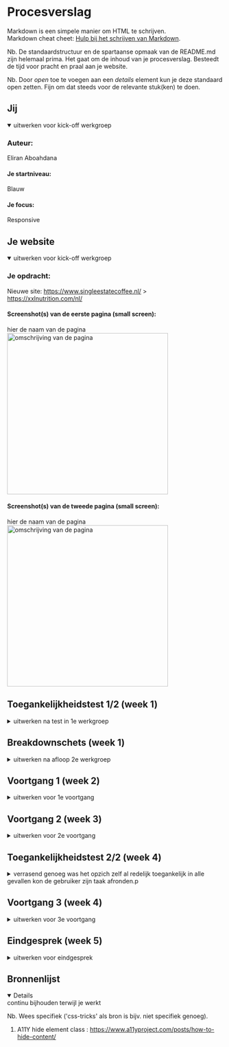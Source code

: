 # Procesverslag
Markdown is een simpele manier om HTML te schrijven.  
Markdown cheat cheet: [Hulp bij het schrijven van Markdown](https://github.com/adam-p/markdown-here/wiki/Markdown-Cheatsheet).

Nb. De standaardstructuur en de spartaanse opmaak van de README.md zijn helemaal prima. Het gaat om de inhoud van je procesverslag. Besteedt de tijd voor pracht en praal aan je website.

Nb. Door *open* toe te voegen aan een *details* element kun je deze standaard open zetten. Fijn om dat steeds voor de relevante stuk(ken) te doen.





## Jij

<details open>
  <summary>uitwerken voor kick-off werkgroep</summary>

  ### Auteur:
  Eliran Aboahdana
  
  #### Je startniveau:
  Blauw
  
  #### Je focus:
  Responsive 
</details>





## Je website

<details open>
  <summary>uitwerken voor kick-off werkgroep</summary>

  ### Je opdracht:
  Nieuwe site: https://www.singleestatecoffee.nl/ > https://xxlnutrition.com/nl/

  #### Screenshot(s) van de eerste pagina (small screen): 
  hier de naam van de pagina  
  <img src="readme-images/ssc.png" width="375px" alt="omschrijving van de pagina">

  #### Screenshot(s) van de tweede pagina (small screen):
  hier de naam van de pagina  
  <img src="readme-images/ssc2.png" width="375px" alt="omschrijving van de pagina">
 
</details>



## Toegankelijkheidstest 1/2 (week 1)

<details>
  <summary>uitwerken na test in 1e werkgroep</summary>

  ### Bevindingen
  Lijst met je bevindingen die in de test naar voren kwamen:
  
  De website is nog niet heel toegankelijk en vooral niet voor gebruikers met een screenreader, geen context bij links/koppelingen en hij skipt over sommige links.

  #### Screenreader
  Veel onderdelen op de site waren erg onduidelijk voor de screenreader. Zoals links naar bepaalde items werd opgelezen als alleen 'koppeling' waardoor het als           gebruiker niet echt duidelijk word waar die koppeling je heen brengt.
  
  Hier een omschrijving van hoe het opgelost kan worden:
  
  alttext of ontzichtbare text bij de link of img

  #### Muis en Toetsenbord 
  De website is prima te bedienen met alleen een toetsenbord of muis. je kan het items aan je winkelmandje toevoegen en het bestel process afronden.

  #### Motoriek (shocks, elastiekjes)
  Het maakt het proces wat lastiger en het duurt wat langer maar je kan gewoon hetzelfde doen.

  #### Visueel (brillen, contrast, kleurenblind, dark/light). 
  In de meeste gevallen is de site nog prima leesbaar maar wanneer het te wazig word valt de tekst een beetje weg en kan je het lastig zien.
  
  Hier een omschrijving van hoe het opgelost kan worden:
  
  Een fontslider waarmee de gebruiker de groote van het tekst kan vergroten/verkleinen.
  
</details>



## Breakdownschets (week 1)

<details>
  <summary>uitwerken na afloop 2e werkgroep</summary>

  ### de hele pagina: 
  <img src="readme-images/BreakdownSchetsHomepage5.png" width="375px" alt="breakdown van de hele pagina">

  ### Over ons pagina: 
  <img src="readme-images/breakdownschetsabonnementpage.png" width="375px" alt="breakdown van een dynamisch deel">

 

</details>





## Voortgang 1 (week 2)

<details>
  <summary>uitwerken voor 1e voortgang</summary>

  ### Stand van zaken
  We hadden het over grid en positionering binnen het grid waardoor ik het nu beter begrijp. ook heb ik van website kunnen wisselen.



  ### Agenda voor meeting
  Deze week was ik nog niet ingedeeld voor een groepje

  | Eliran      | 
  | ---         | 
  |kan ik van website wisselen|

  ### Verslag van meeting
  hier na afloop snel de uitkomsten van de meeting vastleggen

  - betere grip op grid
  - van website gewisseld
  - lid van nieuw groepje

</details>





## Voortgang 2 (week 3)

<details>
  <summary>uitwerken voor 2e voortgang</summary>

  ### Stand van zaken
  De header was nog wel lastig te maken het was een hoop gepuzzel in het begin maar ik heb het gelukkig werkend gekregen.
  
  <img src="readme-images/header.JPG" width="375px">
  
  De footer maken ging zeer flot alleen wist ik niet of er een betere ccs selector was voor een element dat specifiek voor een ander element komt, zo had ik een h4 die   ik styling wou geven die voor een UL stond. ik heb maar nth of type gebruikt. (::before?)
  
  <img src="readme-images/footer.JPG" width="375px">
  
  section gebruiken of heb je coole css? (:before)
  
  <img src="readme-images/vraag.JPG" width="375px">

  ### Agenda voor meeting
  samen met je groepje opstellen
| Maeve      | Nienke          | Thijs    | Eliran       | Tess |
  | ---            | ---                | ---          | ---              | ---      |        
  | Welke css selector moet je gebruiken?| Moet je een secion beginnen bij een h1?             | wanneer gebruik je welke html elementen?    | Moet je bij een page waar je de taal kan switchen een aparte (vertaalde) page maken of gebruik je javascript om de text te veranderen?    |  hoe centreer je een background img |
  | is er een logische indeling voor css? |  |  |  | | 
  | mag je id's gebruiken bij img?           |               |          |              || 


  ### Verslag van meeting
  hier na afloop snel de uitkomsten van de meeting vastleggen

  - een ingbouwde translator/taalswitcher maken kost wel wat werk



</details>





## Toegankelijkheidstest 2/2 (week 4)

<details>
  <summary> verrasend genoeg was het opzich zelf al redelijk toegankelijk in alle gevallen kon de gebruiker zijn taak afronden.p</summary>

  ### Bevindingen
  Lijst met je bevindingen die in de test naar voren kwamen (geef ook aan wat er verbeterd is):
  - De screenreader is al een verbetering op de orginele website
  - De gebruiker kan prima navigeren met alleen muis of toetsenbord (nummer en email nog niet)
  - De gerbuiker kon de content begrijpen/lezen met visuele beperking

  #### Screenreader
  Hij gaat over alle elementen zonder dingen over te slaan. de items waren een beetje onduidelijk. de links leest ie ook volledig op dus niet dat je alleen het woord     koppeling hoort maar ook waar die koppeling je heen brengt 
  
  Hier een omschrijving van hoe het opgelost kan worden (met indien nodig afbeeldingen)
  alt text bij item img

  #### Muis en Toetsenbord 
  de gebruiker kon prima navigeren op de site met alleen een toetsenbord of muis. Alleen viel het de gebruiker op dat ie niet kon tabben naar het telefoonnummer of       email
  
  Hier een omschrijving van hoe het opgelost kan worden (met indien nodig afbeeldingen)
  Maak het interactief <a>

  #### Motoriek (shocks, elastiekjes)  
  elastiekjes: er waren geen uitgebreide taken op mijn site waardoor de gebruiker zonder al te veel moeite kon navigeren ook waren de knoppen groot genoeg om te         klikken
  
  Hier een omschrijving van hoe het opgelost kan worden (met indien nodig afbeeldingen)

  #### Visueel (brillen, contrast, kleurenblind, dark/light). 
  De testen gingen grotendeels zonder enkele problemen, de gerbuiker had niet veel last van zijn beperkingen.
  kleurenblind: er is genoeg contrast dus de content is duidelijk genoeg.
  staarbril: er zijn niet teveel elementen tegelijkertijd op het scherm waardoor het zichtbaar blijft en niet te choatisch.
  wazige zicht: text kan soms wat dun zijn waardoor het lastiger is te lezen.
  
  Hier een omschrijving van hoe het opgelost kan worden (met indien nodig afbeeldingen)
  een fontchanger/slider waarmee je de groote/dikte van het font kan aanpassen.
  
</details>





## Voortgang 3 (week 4)

<details>
  <summary>uitwerken voor 3e voortgang</summary>

  ### Stand van zaken

  het ging verassend goed, ik had eerst het probleem dat een Ahref niet mee werkte het overlapte met andere elementen (oplossing was dus inline-block)
  wel begrijp niet waarom fontsize invloed heeft op tusseruimtes bij img's.

  ### Agenda voor meeting
  samen met je groepje opstellen

  | Maeve      | Nienke         | Thijs      | Eliran       |  Tess |
  | ---        | ---            | ---        | ---          | ---   |
  |            |                |            | waarom heeft fontsize invloed op spacing tussen img | hoe gebruik je grid om element posities tegeven, hoe maak ik een carousel    |
  |            |                |            |              |       |
  |            |                |            |              |       |


  ### Verslag van meeting
  hier na afloop snel de uitkomsten van de meeting vastleggen
  
  - door wat tips heb ik mijn nav wat mooier gemaakt (white space: wrap/nowrap)
  - toestemming gekregen voor div (onder bepaalde condities)
  - ik heb wat van andere geleerd (object fit)

</details>





## Eindgesprek (week 5)

<details>
  <summary>uitwerken voor eindgesprek</summary>

  ### Je uitkomst - karakteristiek screenshots:
  <img src="readme-images/mains1.JPG" width="375px" alt="uitomst header">
  <img src="readme-images/mains3.JPG" width="375px" alt="uitomst items">
  <img src="readme-images/mains2.JPG" width="375px" alt="uitomst footer">


  ### Dit ging goed/Heb ik geleerd: 
  Ik heb veel geleerd over display grid een flex en wat je ermee kan doen. Grid vind ik dan nog het tofst vooral hoe simpel en met weinig regels code je iets al erg     goed responsive kan maken

  <img src="readme-images/navgrid.JPG" width="375px" alt="header">
  <img src="readme-images/footergrid.JPG" width="375px" alt="footer">



  ### Dit was lastig/Is niet gelukt:
  

  <img src="readme-images/dummy-plaatje.jpg" width="375px" alt="bummer">
</details>





## Bronnenlijst

<details open>
  <summary>continu bijhouden terwijl je werkt</summary>

  Nb. Wees specifiek ('css-tricks' als bron is bijv. niet specifiek genoeg).

  1. A11Y hide element class : https://www.a11yproject.com/posts/how-to-hide-content/

</details>
